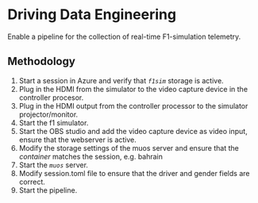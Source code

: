 # Driving Data Engineering

Enable a pipeline for the collection of real-time F1-simulation telemetry.

## Methodology

1. Start a session in Azure and verify that *`f1sim`* storage is active.
2. Plug in the HDMI from the simulator to the video capture device in the controller procesor.
3. Plug in the HDMI output from the controller processor to the simulator projector/monitor.
4. Start the f1 simulator.
5. Start the OBS studio and add the video capture device as video input, ensure that the webserver is active.
6. Modify the storage settings of the muos server and ensure that the *container* matches the session, e.g. bahrain
7. Start the *`muos`* server.
8. Modify session.toml file to ensure that the driver and gender fields are correct.
9. Start the pipeline.
